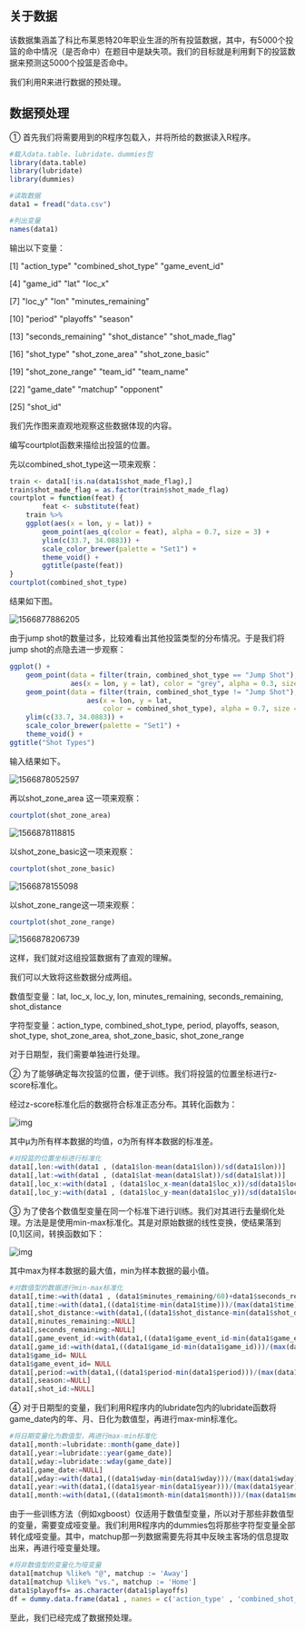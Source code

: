 ## 关于数据

该数据集涵盖了科比布莱恩特20年职业生涯的所有投篮数据，其中，有5000个投篮的命中情况（是否命中）在题目中是缺失项。我们的目标就是利用剩下的投篮数据来预测这5000个投篮是否命中。

我们利用R来进行数据的预处理。

## 数据预处理

① 首先我们将需要用到的R程序包载入，并将所给的数据读入R程序。

``` R
#载入data.table、lubridate、dummies包
library(data.table)
library(lubridate)
library(dummies)
```

```R
#读取数据
data1 = fread("data.csv")
```

```R
#列出变量
names(data1)
```

输出以下变量：

[1] "action_type"        "combined_shot_type" "game_event_id"     

 [4] "game_id"            "lat"                "loc_x"             

 [7] "loc_y"              "lon"                "minutes_remaining" 

[10] "period"             "playoffs"           "season"            

[13] "seconds_remaining"  "shot_distance"      "shot_made_flag"    

[16] "shot_type"          "shot_zone_area"     "shot_zone_basic"   

[19] "shot_zone_range"    "team_id"            "team_name"         

[22] "game_date"          "matchup"            "opponent"          

[25] "shot_id"



 我们先作图来直观地观察这些数据体现的内容。

编写courtplot函数来描绘出投篮的位置。

先以combined_shot_type这一项来观察：

```R
train <- data1[!is.na(data1$shot_made_flag),]
train$shot_made_flag = as.factor(train$shot_made_flag)
courtplot = function(feat) {
        feat <- substitute(feat)
    train %>% 
    ggplot(aes(x = lon, y = lat)) +
        geom_point(aes_q(color = feat), alpha = 0.7, size = 3) +
        ylim(c(33.7, 34.0883)) +
        scale_color_brewer(palette = "Set1") +
        theme_void() +
        ggtitle(paste(feat))
}
courtplot(combined_shot_type)
```

结果如下图。

![1566877886205](https://github.com/yhding1996/kobe-shooting-selection/blob/master/pp/combined_shot_type.png?raw=true)

由于jump shot的数量过多，比较难看出其他投篮类型的分布情况。于是我们将jump shot的点隐去进一步观察：

```R
ggplot() +
    geom_point(data = filter(train, combined_shot_type == "Jump Shot"),
               aes(x = lon, y = lat), color = "grey", alpha = 0.3, size = 2) +
    geom_point(data = filter(train, combined_shot_type != "Jump Shot"),
                   aes(x = lon, y = lat, 
                       color = combined_shot_type), alpha = 0.7, size = 3) +
    ylim(c(33.7, 34.0883)) +
    scale_color_brewer(palette = "Set1") +
    theme_void() +
ggtitle("Shot Types")
```

输入结果如下。

![1566878052597](https://github.com/yhding1996/kobe-shooting-selection/blob/master/pp/shot%20types.png?raw=true)

再以shot_zone_area 这一项来观察：

```R
courtplot(shot_zone_area)
```

![1566878118815](https://github.com/yhding1996/kobe-shooting-selection/blob/master/pp/shot.png?raw=true)

以shot_zone_basic这一项来观察：

```R
courtplot(shot_zone_basic)
```

![1566878155098](https://github.com/yhding1996/kobe-shooting-selection/blob/master/pp/shot_zone_basic.png?raw=true)

以shot_zone_range这一项来观察：

```R
courtplot(shot_zone_range)
```

![1566878206739](https://github.com/yhding1996/kobe-shooting-selection/blob/master/pp/shot_zone_range.png?raw=true)

这样，我们就对这组投篮数据有了直观的理解。

我们可以大致将这些数据分成两组。

数值型变量：lat, loc_x, loc_y, lon, minutes_remaining, seconds_remaining, shot_distance

字符型变量：action_type, combined_shot_type, period, playoffs, season, shot_type, shot_zone_area, shot_zone_basic, shot_zone_range

对于日期型，我们需要单独进行处理。

② 为了能够确定每次投篮的位置，便于训练。我们将投篮的位置坐标进行z-score标准化。

经过z-score标准化后的数据符合标准正态分布。其转化函数为：

![img](file:///C:\Users\lenovo\AppData\Local\Temp\ksohtml8024\wps1.jpg) 

其中μ为所有样本数据的均值，σ为所有样本数据的标准差。

```R
#对投篮的位置坐标进行标准化
data1[,lon:=with(data1 , (data1$lon-mean(data1$lon))/sd(data1$lon))]
data1[,lat:=with(data1 , (data1$lat-mean(data1$lat))/sd(data1$lat))]
data1[,loc_x:=with(data1 , (data1$loc_x-mean(data1$loc_x))/sd(data1$loc_x))]
data1[,loc_y:=with(data1 , (data1$loc_y-mean(data1$loc_y))/sd(data1$loc_y))]
```



③ 为了使各个数值型变量在同一个标准下进行训练。我们对其进行去量纲化处理。方法是是使用min-max标准化。其是对原始数据的线性变换，使结果落到[0,1]区间，转换函数如下：

![img](file:///C:\Users\lenovo\AppData\Local\Temp\ksohtml8024\wps2.jpg) 

其中max为样本数据的最大值，min为样本数据的最小值。

```R
#对数值型的数据进行min-max标准化
data1[,time:=with(data1 , (data1$minutes_remaining/60)+data1$seconds_remaining)]
data1[,time:=with(data1,((data1$time-min(data1$time)))/(max(data1$time)-min(data1$time)))]
data1[,shot_distance:=with(data1,((data1$shot_distance-min(data1$shot_distance)))/(max(data1$shot_distance)-min(data1$shot_distance)))]
data1[,minutes_remaining:=NULL]
data1[,seconds_remaining:=NULL]
data1[,game_event_id:=with(data1,((data1$game_event_id-min(data1$game_event_id)))/(max(data1$game_event_id)-min(data1$game_event_id)))]
data1[,game_id:=with(data1,((data1$game_id-min(data1$game_id)))/(max(data1$game_id)-min(data1$game_id)))]
data1$game_id= NULL
data1$game_event_id= NULL
data1[,period:=with(data1,((data1$period-min(data1$period)))/(max(data1$period)-min(data1$period)))]
data1[,season:=NULL]
data1[,shot_id:=NULL]
```

④ 对于日期型的变量，我们利用R程序内的lubridate包内的lubridate函数将game_date内的年、月、日化为数值型，再进行max-min标准化。

```R
#将日期变量化为数值型，再进行max-min标准化
data1[,month:=lubridate::month(game_date)]
data1[,year:=lubridate::year(game_date)]
data1[,wday:=lubridate::wday(game_date)]
data1[,game_date:=NULL]
data1[,wday:=with(data1,((data1$wday-min(data1$wday)))/(max(data1$wday)-min(data1$wday)))]
data1[,year:=with(data1,((data1$year-min(data1$year)))/(max(data1$year)-min(data1$year)))]
data1[,month:=with(data1,((data1$month-min(data1$month)))/(max(data1$month)-min(data1$month)))]
```

 由于一些训练方法（例如xgboost）仅适用于数值型变量，所以对于那些非数值型的变量，需要变成哑变量。我们利用R程序内的dummies包将那些字符型变量全部转化成哑变量。其中，matchup那一列数据需要先将其中反映主客场的信息提取出来，再进行哑变量处理。

```R
#将非数值型的变量化为哑变量
data1[matchup %like% "@", matchup := 'Away']
data1[matchup %like% "vs.", matchup := 'Home']
data1$playoffs= as.character(data1$playoffs)
df = dummy.data.frame(data1 , names = c('action_type' , 'combined_shot_type' , 'shot_type' , 'shot_zone_area' ,'playoffs' , 'shot_zone_basic' , 'shot_zone_range' , 'matchup' , 'opponent') , sep='_')
```

至此，我们已经完成了数据预处理。